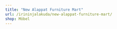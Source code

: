 ```yaml
---
title: "New Alappat Furniture Mart"
url: /irininjalakuda/new-alappat-furniture-mart/
shop: Möbel
---
```


